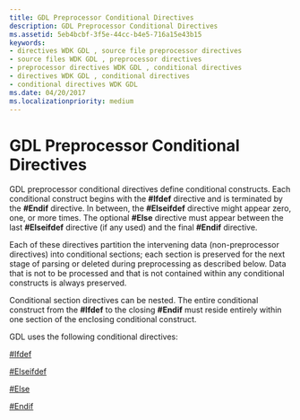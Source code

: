 ```yaml
---
title: GDL Preprocessor Conditional Directives
description: GDL Preprocessor Conditional Directives
ms.assetid: 5eb4bcbf-3f5e-44cc-b4e5-716a15e43b15
keywords:
- directives WDK GDL , source file preprocessor directives
- source files WDK GDL , preprocessor directives
- preprocessor directives WDK GDL , conditional directives
- directives WDK GDL , conditional directives
- conditional directives WDK GDL
ms.date: 04/20/2017
ms.localizationpriority: medium
---
```


# GDL Preprocessor Conditional Directives


GDL preprocessor conditional directives define conditional constructs. Each conditional construct begins with the **\#Ifdef** directive and is terminated by the **\#Endif** directive. In between, the **\#Elseifdef** directive might appear zero, one, or more times. The optional **\#Else** directive must appear between the last **\#Elseifdef** directive (if any used) and the final **\#Endif** directive.

Each of these directives partition the intervening data (non-preprocessor directives) into conditional sections; each section is preserved for the next stage of parsing or deleted during preprocessing as described below. Data that is not to be processed and that is not contained within any conditional constructs is always preserved.

Conditional section directives can be nested. The entire conditional construct from the **\#Ifdef** to the closing **\#Endif** must reside entirely within one section of the enclosing conditional construct.

GDL uses the following conditional directives:

[\#Ifdef](-ifdef-conditional-preprocessor-directive.md)

[\#Elseifdef](-elseifdef-conditional-preprocessor-directive.md)

[\#Else](-else-conditional-preprocessor-directive.md)

[\#Endif](-endif-conditional-preprocessor-directive.md)

 

 




